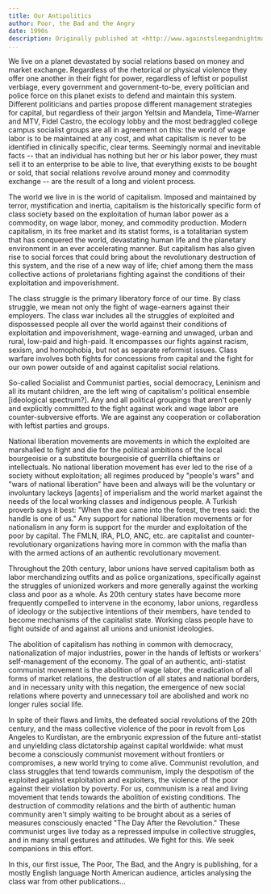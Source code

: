 ```yaml
---
title: Our Antipolitics
author: Poor, the Bad and the Angry
date: 1990s
description: Originally published at <http://www.againstsleepandnightmare.net/ANTICAPL/PBA/welcome.html> on [the website of Against Sleep and Nightmare](http://www.againstsleepandnightmare.net/ASAN/welcome.html).
...
```


We live on a planet devastated by social relations based on money and
market exchange. Regardless of the rhetorical or physical violence they
offer one another in their fight for power, regardless of leftist or
populist verbiage, every government and government-to-be, every
politician and police force on this planet exists to defend and maintain
this system. Different politicians and parties propose different
management strategies for capital, but regardless of their jargon
Yeltsin and Mandela, Time-Warner and MTV, Fidel Castro, the ecology
lobby and the most bedraggled college campus socialist groups are all in
agreement on this: the world of wage labor is to be maintained at any
cost, and what capitalism is never to be identified in clinically
specific, clear terms. Seemingly normal and inevitable facts -- that an
individual has nothing but her or his labor power, they must sell it to
an enterprise to be able to live, that everything exists to be bought or
sold, that social relations revolve around money and commodity exchange
-- are the result of a long and violent process.

The world we live in is the world of capitalism. Imposed and maintained
by terror, mystification and inertia, capitalism is the historically
specific form of class society based on the exploitation of human labor
power as a commodity, on wage labor, money, and commodity production.
Modern capitalism, in its free market and its statist forms, is a
totalitarian system that has conquered the world, devastating human life
and the planetary environment in an ever accelerating manner. But
capitalism has also given rise to social forces that could bring about
the revolutionary destruction of this system, and the rise of a new way
of life; chief among them the mass collective actions of proletarians
fighting against the conditions of their exploitation and
impoverishment.

The class struggle is the primary liberatory force of our time. By class
struggle, we mean not only the fight of wage-earners against their
employers. The class war includes all the struggles of exploited and
dispossessed people all over the world against their conditions of
exploitation and impoverishment, wage-earning and unwaged, urban and
rural, low-paid and high-paid. It encompasses our fights against racism,
sexism, and homophobia, but not as separate reformist issues. Class
warfare involves both fights for concessions from capital and the fight
for our own power outside of and against capitalist social relations.

So-called Socialist and Communist parties, social democracy, Leninism
and all its mutant children, are the left wing of capitalism's political
ensemble [ideological spectrum?]. Any and all political groupings that
aren't openly and explicitly committed to the fight against work and
wage labor are counter-subversive efforts. We are against any
cooperation or collaboration with leftist parties and groups.

National liberation movements are movements in which the exploited are
marshalled to fight and die for the political ambitions of the local
bourgeoisie or a substitute bourgeoisie of guerrilla chieftains or
intellectuals. No national liberation movement has ever led to the rise
of a society without exploitation; all regimes produced by "people's
wars" and "wars of national liberation" have been and always will be the
voluntary or involuntary lackeys [agents] of imperialism and the world
market against the needs of the local working classes and indigenous
people. A Turkish proverb says it best: "When the axe came into the
forest, the trees said: the handle is one of us." Any support for
national liberation movements or for nationalism in any form is support
for the murder and exploitation of the poor by capital. The FMLN, IRA,
PLO, ANC, etc. are capitalist and counter-revolutionary organizations
having more in common with the mafia than with the armed actions of an
authentic revolutionary movement.

Throughout the 20th century, labor unions have served capitalism both as
labor merchandizing outfits and as police organizations, specifically
against the struggles of unionized workers and more generally against
the working class and poor as a whole. As 20th century states have
become more frequently compelled to intervene in the economy, labor
unions, regardless of ideology or the subjective intentions of their
members, have tended to become mechanisms of the capitalist state.
Working class people have to fight outside of and against all unions and
unionist ideologies.

The abolition of capitalism has nothing in common with democracy,
nationalization of major industries, power in the hands of leftists or
workers' self-management of the economy. The goal of an authentic,
anti-statist communist movement is the abolition of wage labor, the
eradication of all forms of market relations, the destruction of all
states and national borders, and in necessary unity with this negation,
the emergence of new social relations where poverty and unnecessary toil
are abolished and work no longer rules social life.

In spite of their flaws and limits, the defeated social revolutions of
the 20th century, and the mass collective violence of the poor in revolt
from Los Angeles to Kurdistan, are the embryonic expression of the
future anti-statist and unyielding class dictatorship against capital
worldwide: what must become a consciously communist movement without
frontiers or compromises, a new world trying to come alive. Communist
revolution, and class struggles that tend towards communism, imply the
despotism of the exploited against exploitation and exploiters, the
violence of the poor against their violation by poverty. For us,
communism is a real and living movement that tends towards the abolition
of existing conditions. The destruction of commodity relations and the
birth of authentic human community aren't simply waiting to be brought
about as a series of measures consciously enacted "The Day After the
Revolution." These communist urges live today as a repressed impulse in
collective struggles, and in many small gestures and attitudes. We fight
for this. We seek companions in this effort.

In this, our first issue, The Poor, The Bad, and the Angry is
publishing, for a mostly English language North American audience,
articles analysing the class war from other publications...
